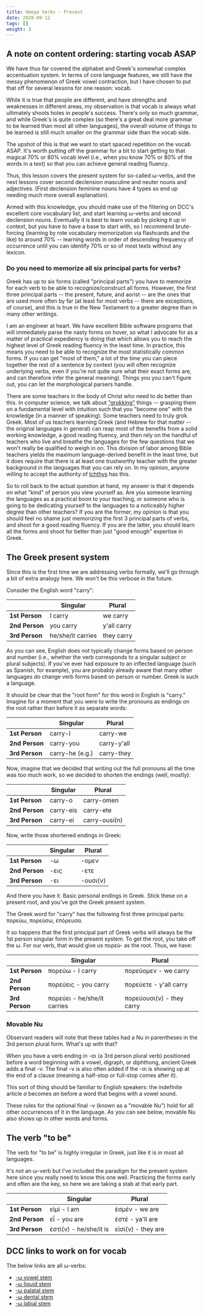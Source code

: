 ```yaml
---
title: Omega Verbs - Present
date: 2020-09-12
tags: []
weight: 3
---
```


## A note on content ordering: starting vocab ASAP

We have thus far covered the alphabet and Greek's somewhat complex accentuation system. In terms of core language features, we still have the messy phenomenon of Greek vowel contraction, but I have chosen to put that off for several lessons for one reason: vocab.

While it is true that people are different, and have strengths and weaknesses in different areas, my observation is that vocab is always what ultimately shoots holes in people's success. There's only so much grammar, and while Greek's is quite complex (so there's a great deal more grammar to be learned than most all other languages), the overall volume of things to be learned is still much smaller on the grammar side than the vocab side.

The upshot of this is that we want to start spaced repetition on the vocab ASAP. It's worth putting off the grammar for a bit to start getting to that magical 70% or 80% vocab level (i.e., when you know 70% or 80% of the words in a text) so that you can achieve general reading fluency.

Thus, this lesson covers the present system for so-called ω-verbs, and the next lessons cover second declension masculine and neuter nouns and adjectives. (First declension feminine nouns have 4 types so end up needing much more overall explanation).

Armed with this knowledge, you should make use of the filtering on DCC's excellent core vocabulary list, and start learning ω-verbs and second declension nouns. Eventually it is best to learn vocab by picking it up in context, but you have to have a base to start with, so I recommend brute-forcing (learning by rote vocabulary memorization via flashcards and the like) to around 70% -- learning words in order of descending frequency of occurrence until you can identify 70% or so of most texts without any lexicon.

### Do you need to memorize all six principal parts for verbs?

Greek has up to six forms (called "principal parts") you have to memorize for each verb to be able to recognize/construct all forms. However, the first three principal parts -- the present, future, and aorist -- are the ones that are used more often by far (at least for most verbs -- there are exceptions, of course), and this is true in the New Testament to a greater degree than in many other writings.

I am an engineer at heart. We have excellent Bible software programs that will immediately parse the nasty forms on hover, so what I advocate for as a matter of practical expediency is doing that which allows you to reach the highest level of Greek reading fluency in the least time. In practice, this means you need to be able to recognize the most statistically common forms. If you can get "most of them," a lot of the time you can piece together the rest of a sentence by context (you will often recognize underlying verbs, even if you're not quite sure what their exact forms are, and can therefore infer the general meaning). Things you you can't figure out, you can let the morphological parsers handle.

There are some teachers in the body of Christ who need to do better than this. In computer science, we talk about ["grokking"](https://idioms.thefreedictionary.com/grok) things -- grasping them on a fundamental level with intuition such that you "become one" with the knowledge (in a manner of speaking). Some teachers need to truly grok Greek. Most of us teachers learning Greek (and Hebrew for that matter -- the original languages in general) can reap most of the benefits from a solid working knowledge, a good reading fluency, and then rely on the handful of teachers who live and breathe the languages for the few questions that we won't really be qualified to weigh in on. This division of labor among Bible teachers yields the maximum language-derived benefit in the least time, but it does require that there is at least one trustworthy teacher with the greater background in the languages that you can rely on. In my opinion, anyone willing to accept the authority of [Ichthys](https://ichthys.com/) has this.

So to roll back to the actual question at hand, my answer is that it depends on what "kind" of person you view yourself as. Are you someone learning the languages as a practical boon to your teaching, or someone who is going to be dedicating yourself to the languages to a noticeably higher degree than other teachers? If you are the former, my opinion is that you should feel no shame just memorizing the first 3 principal parts of verbs, and shoot for a good reading fluency. If you are the latter, you should learn all the forms and shoot for better than just "good enough" expertise in Greek.

## The Greek present system

Since this is the first time we are addressing verbs formally, we'll go through a bit of extra analogy here. We won't be this verbose in the future.

Consider the English word "carry":

|                | Singular          | Plural      |
| -------------- | ----------------- | ----------- |
| **1st Person** | I carry           | we carry    |
| **2nd Person** | you carry         | y'all carry |
| **3rd Person** | he/she/it carries | they carry  |

As you can see, English does not typically change forms based on person and number (i.e., whether the verb corresponds to a singular subject or plural subjects). If you've ever had exposure to an inflected language (such as Spanish, for example), you are probably already aware that many other languages *do* change verb forms based on person or number. Greek is such a language.

It should be clear that the "root form" for this word in English is "carry." Imagine for a moment that you were to write the pronouns as endings on the root rather than before it as separate words:

|                | Singular        | Plural      |
| -------------- | --------------- | ----------- |
| **1st Person** | carry-I         | carry-we    |
| **2nd Person** | carry-you       | carry-y'all |
| **3rd Person** | carry-he (e.g.) | carry-they  |

Now, imagine that we decided that writing out the full pronouns all the time was too much work, so we decided to shorten the endings (well, mostly):

|                | Singular  | Plural        |
| -------------- | --------- | ------------- |
| **1st Person** | carry-o   | carry-omen    |
| **2nd Person** | carry-eis | carry-ete     |
| **3rd Person** | carry-ei  | carry-ousi(n) |

Now, write those shortened endings in Greek:

|                | Singular | Plural   |
| -------------- | -------- | -------- |
| **1st Person** | -ω       | -ομεν    |
| **2nd Person** | -εις     | -ετε     |
| **3rd Person** | -ει      | -ουσι(ν) |

And there you have it. Basic personal endings in Greek. Stick these on a present root, and you've got the Greek present system.

The Greek word for "carry" has the following first three principal parts: πορεύω, πορεύσω, ἐπόρευσα.

It so happens that the first principal part of Greek verbs will always be the 1st person singular form in the present system. To get the root, you take off the ω. For our verb, that would give us πορεύ- as the root. Thus, we have:

|                | Singular                    | Plural                    |
| -------------- | --------------------------- | ------------------------- |
| **1st Person** | πορεύω - I carry            | πορεύομεν - we carry      |
| **2nd Person** | πορεύεις - you carry        | πορεύετε - y'all carry    |
| **3rd Person** | πορεύει - he/she/it carries | πορεύουσι(ν) - they carry |

### Movable Nu

Observant readers will note that these tables had a Nu in parentheses in the 3rd person plural form. What's up with that?

When you have a verb ending in -σι (a 3rd person plural verb) positioned before a word beginning with a vowel, digraph, or diphthong, ancient Greek adds a final -ν. The final -ν is also often added if the -σι is showing up at the end of a clause (meaning a half-stop or full-stop comes after it).

This sort of thing should be familiar to English speakers: the indefinite article *a* becomes *an* before a word that begins with a vowel sound. 

These rules for the optional final -ν (known as a "movable Nu") hold for all other occurrences of it in the language. As you can see below, movable Nu also shows up in other words and forms.

## The  verb "to be"

The verb for "to be" is highly irregular in Greek, just like it is in most all languages.

It's not an ω-verb but I've included the paradigm for the present system here since you really need to know this one well. Practicing the forms early and often are the key, so here we are taking a stab at that early part.

|                | Singular               | Plural             |
| -------------- | ---------------------- | ------------------ |
| **1st Person** | εἰμί - I am            | ἐσμέν - we are     |
| **2nd Person** | εἶ - you are           | ἐστέ - ya'll are   |
| **3rd Person** | ἐστί(ν) - he/she/it is | εἰσί(ν) - they are |

## DCC links to work on for vocab

The below links are all ω-verbs:

- [-ω vowel stem](http://dcc.dickinson.edu/greek-core-list?title=&field_greek_part_of_speech_value=verb%3A+-%CF%89+vowel+stem&field_greek_semantic_group_value=All)
- [-ω liquid stem](http://dcc.dickinson.edu/greek-core-list?title=&field_greek_part_of_speech_value=verb%3A+-%CF%89+liquid+stem&field_greek_semantic_group_value=All)
- [-ω palatal stem](http://dcc.dickinson.edu/greek-core-list?title=&field_greek_part_of_speech_value=verb%3A+-%CF%89+palatal+stem&field_greek_semantic_group_value=All)
- [-ω dental stem](http://dcc.dickinson.edu/greek-core-list?title=&field_greek_part_of_speech_value=verb%3A+-%CF%89+dental+stem&field_greek_semantic_group_value=All)
- [-ω labial stem](http://dcc.dickinson.edu/greek-core-list?title=&field_greek_part_of_speech_value=verb%3A+-%CF%89+labial+stem&field_greek_semantic_group_value=All)

